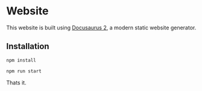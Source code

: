 # Website

This website is built using [Docusaurus 2](https://docusaurus.io/), a modern static website generator.

## Installation

``` bash
npm install

npm run start
```

Thats it.
